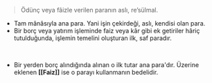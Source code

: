 >	Ödünç veya fâizle verilen paranın aslı, re’sülmal.

- Tam mânâsıyla ana para. Yani işin çekirdeği, aslı, kendisi olan para.
- Bir borç veya yatırım işleminde faiz veya kâr gibi ek getiriler hâriç tutulduğunda, işlemin temelini oluşturan ilk, saf paradır.
<br>

- Bir yerden borç alındığında alınan o ilk tutar ana para'dır. Üzerine eklenen **[[Faiz]]** ise o parayı kullanmanın bedelidir.